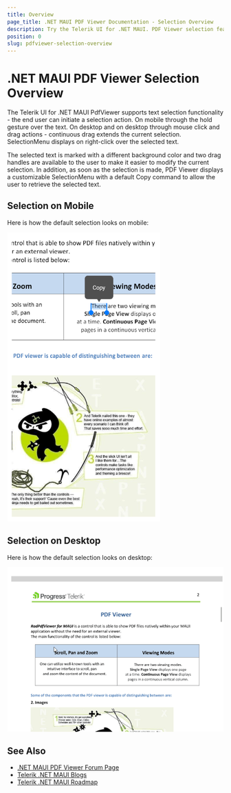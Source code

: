 ```yaml
---
title: Overview
page_title: .NET MAUI PDF Viewer Documentation - Selection Overview
description: Try the Telerik UI for .NET MAUI. PDF Viewer selection feature for selecting a text in the loaded document. 
position: 0
slug: pdfviewer-selection-overview
---
```


# .NET MAUI PDF Viewer Selection Overview

The Telerik UI for .NET MAUI PdfViewer supports text selection functionality - the end user can initiate a selection action. On mobile through the hold gesture over the text. On desktop and on desktop through mouse click and drag actions - continuous drag extends the current selection. SelectionMenu displays on right-click over the selected text.

The selected text is marked with a different background color and two drag handles are available to the user to make it easier to modify the current selection. In addition, as soon as the selection is made, PDF Viewer displays a customizable SelectionMenu with a default Copy command to allow the user to retrieve the selected text.

## Selection on Mobile

Here is how the default selection looks on mobile:

![Telerik UI for .NET MAUI PDF Viewer Selection on Mobile](../images/pdf-selection-mobile.png)

## Selection on Desktop

Here is how the default selection looks on desktop:

![Telerik UI for .NET MAUI PDF Viewer Selection on Desktop](../images/pdf-selection-desktop.gif)

## See Also

- [.NET MAUI PDF Viewer Forum Page](https://www.telerik.com/forums/maui?tagId=2059)
- [Telerik .NET MAUI Blogs](https://www.telerik.com/blogs/mobile-net-maui)
- [Telerik .NET MAUI Roadmap](https://www.telerik.com/support/whats-new/maui-ui/roadmap)
